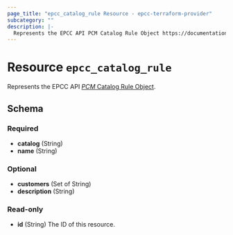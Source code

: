 ```yaml
---
page_title: "epcc_catalog_rule Resource - epcc-terraform-provider"
subcategory: ""
description: |-
  Represents the EPCC API PCM Catalog Rule Object https://documentation.elasticpath.com/commerce-cloud/docs/api/pcm/catalogs/rules/get-a-catalog-rule.html.
---
```


# Resource `epcc_catalog_rule`

Represents the EPCC API [*PCM* Catalog Rule Object](https://documentation.elasticpath.com/commerce-cloud/docs/api/pcm/catalogs/rules/get-a-catalog-rule.html).



## Schema

### Required

- **catalog** (String)
- **name** (String)

### Optional

- **customers** (Set of String)
- **description** (String)

### Read-only

- **id** (String) The ID of this resource.


